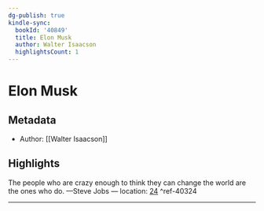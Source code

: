 ```yaml
---
dg-publish: true
kindle-sync:
  bookId: '40849'
  title: Elon Musk
  author: Walter Isaacson
  highlightsCount: 1
---
```

# Elon Musk
## Metadata
* Author: [[Walter Isaacson]]

## Highlights
The people who are crazy enough to think they can change the world are the ones who do. —Steve Jobs — location: [24]() ^ref-40324

---
